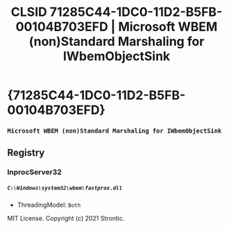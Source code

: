 ﻿---
title: "CLSID 71285C44-1DC0-11D2-B5FB-00104B703EFD | Microsoft WBEM (non)Standard Marshaling for IWbemObjectSink"
excerpt: What is COM-Object CLSID 71285C44-1DC0-11D2-B5FB-00104B703EFD?
---

# {71285C44-1DC0-11D2-B5FB-00104B703EFD}

### `Microsoft WBEM (non)Standard Marshaling for IWbemObjectSink`

## Registry


### InprocServer32

##### `C:\Windows\system32\wbem\fastprox.dll`
* ThreadingModel: `Both`

MIT License. Copyright (c) 2021 Strontic.


